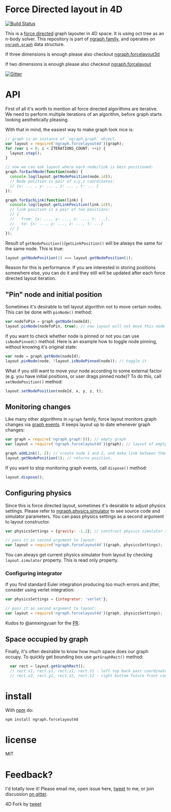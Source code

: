 Force Directed layout in 4D
==========================
[![Build Status](https://travis-ci.org/vradrus/ngraph.forcelayout4d.png?branch=master)](https://travis-ci.org/vradrus/ngraph.forcelayout4d)

This is a [force directed](http://en.wikipedia.org/wiki/Force-directed_graph_drawing)
graph layouter in 4D space. It is using oct tree as an n-body solver. This
repository is part of [ngraph family](https://github.com/anvaka/ngraph), and
operates on [`ngraph.graph`](https://github.com/anvaka/ngraph.graph) data structure.

If three dimensions is enough please also checkout [ngraph.forcelayout3d](https://github.com/anvaka/ngraph.forcelayout3d)

If two dimensions is enough please also checkout [ngraph.forcelayout](https://github.com/anvaka/ngraph.forcelayout)

[![Gitter](https://badges.gitter.im/Join%20Chat.svg)](https://gitter.im/anvaka/VivaGraphJS)

# API

First of all it's worth to mention all force directed algorithms are iterative.
We need to perform multiple iterations of an algorithm, before graph starts
looking aesthetically pleasing.

With that in mind, the easiest way to make graph look nice is:

``` js
// graph is an instance of `ngraph.graph` object.
var layout = require('ngraph.forcelayout4d')(graph);
for (var i = 0; i < ITERATIONS_COUNT; ++i) {
  layout.step();
}

// now we can ask layout where each node/link is best positioned:
graph.forEachNode(function(node) {
  console.log(layout.getNodePosition(node.id));
  // Node position is pair of x,y,z coordinates:
  // {x: ... , y: ... , z: ... , t: ... }
});

graph.forEachLink(function(link) {
  console.log(layout.getLinkPosition(link.id));
  // link position is a pair of two positions:
  // {
  //   from: {x: ..., y: ..., z: ..., t: ...},
  //   to: {x: ..., y: ..., z: ..., t: ...}
  // }
});
```

Result of `getNodePosition()`/`getLinkPosition()` will be always the same for
the same node. This is true:

``` js
layout.getNodePosition(1) === layout.getNodePosition(1);
```

Reason for this is performance. If you are interested in storing positions
somewhere else, you can do it and they still will be updated after each force
directed layout iteration.

## "Pin" node and initial position

Sometimes it's desirable to tell layout algorithm not to move certain nodes.
This can be done with `pinNode()` method:

``` js
var nodeToPin = graph.getNode(nodeId);
layout.pinNode(nodeToPin, true); // now layout will not move this node
```

If you want to check whether node is pinned or not you can use `isNodePinned()`
method. Here is an example how to toggle node pinning, without knowing it's
original state:

``` js
var node = graph.getNode(nodeId);
layout.pinNode(node, !layout.isNodePinned(node)); // toggle it
```

What if you still want to move your node according to some external factor (e.g.
you have initial positions, or user drags pinned node)? To do this, call `setNodePosition()`
method:

``` js
layout.setNodePosition(nodeId, x, y, z, t);
```

## Monitoring changes

Like many other algorithms in `ngraph` family, force layout monitors graph changes
via [graph events](https://github.com/anvaka/ngraph.graph#listening-to-events).
It keeps layout up to date whenever graph changes:

``` js
var graph = require('ngraph.graph')(); // empty graph
var layout = require('ngraph.forcelayout4d')(graph); // layout of empty graph

graph.addLink(1, 2); // create node 1 and 2, and make link between them
layout.getNodePosition(1); // returns position.
```

If you want to stop monitoring graph events, call `dispose()` method:
``` js
layout.dispose();
```

## Configuring physics

Since this is force directed layout, sometimes it's desirable to adjust physics
settings. Please refer to [ngraph.physics.simulator](https://github.com/anvaka/ngraph.physics.simulator)
to see source code and simulator parameters. You can pass physics settings as a
second argument to layout constructor.

``` js
var physicsSettings = {gravity: -1.2}; // construct physics simulator settings

// pass it as second argument to layout:
var layout = require('ngraph.forcelayout4d')(graph, physicsSettings);
```

You can always get current physics simulator from layout by checking `layout.simulator`
property. This is read only property.


### Configuring integrator

If you find standard Euler integration producing too much errors and jitter,
consider using verlet integration:

``` js
var physicsSettings = {integrator: 'verlet'};

// pass it as second argument to layout:
var layout = require('ngraph.forcelayout4d')(graph, physicsSettings);
```

Kudos to @annxingyuan for the [PR](https://github.com/anvaka/ngraph.forcelayout3d/pull/1).


## Space occupied by graph

Finally, it's often desirable to know how much space does our graph occupy. To
quickly get bounding box use `getGraphRect()` method:

``` js
  var rect = layout.getGraphRect();
  // rect.x1, rect.y1, rect.z1, rect.t1 - left top back past coordinates of bounding box
  // rect.x2, rect.y2, rect.z2, rect.t2 - right bottom future front coordinates of bounding box
```

# install

With [npm](https://npmjs.org) do:

```
npm install ngraph.forcelayout4d
```

# license

MIT

# Feedback?

I'd totally love it! Please email me, open issue here, [tweet](https://twitter.com/anvaka)
to me, or join discussion [on gitter](https://gitter.im/anvaka/VivaGraphJS).

4D Fork by [tweet](https://twitter.com/vradrus)
